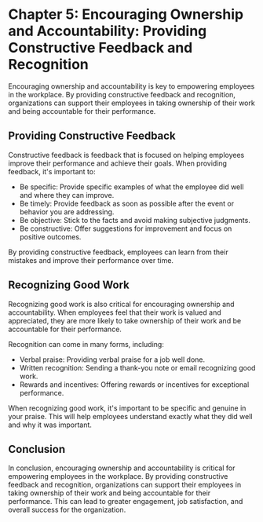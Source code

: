Chapter 5: Encouraging Ownership and Accountability: Providing Constructive Feedback and Recognition
====================================================================================================

Encouraging ownership and accountability is key to empowering employees in the workplace. By providing constructive feedback and recognition, organizations can support their employees in taking ownership of their work and being accountable for their performance.

Providing Constructive Feedback
-------------------------------

Constructive feedback is feedback that is focused on helping employees improve their performance and achieve their goals. When providing feedback, it's important to:

* Be specific: Provide specific examples of what the employee did well and where they can improve.
* Be timely: Provide feedback as soon as possible after the event or behavior you are addressing.
* Be objective: Stick to the facts and avoid making subjective judgments.
* Be constructive: Offer suggestions for improvement and focus on positive outcomes.

By providing constructive feedback, employees can learn from their mistakes and improve their performance over time.

Recognizing Good Work
---------------------

Recognizing good work is also critical for encouraging ownership and accountability. When employees feel that their work is valued and appreciated, they are more likely to take ownership of their work and be accountable for their performance.

Recognition can come in many forms, including:

* Verbal praise: Providing verbal praise for a job well done.
* Written recognition: Sending a thank-you note or email recognizing good work.
* Rewards and incentives: Offering rewards or incentives for exceptional performance.

When recognizing good work, it's important to be specific and genuine in your praise. This will help employees understand exactly what they did well and why it was important.

Conclusion
----------

In conclusion, encouraging ownership and accountability is critical for empowering employees in the workplace. By providing constructive feedback and recognition, organizations can support their employees in taking ownership of their work and being accountable for their performance. This can lead to greater engagement, job satisfaction, and overall success for the organization.
